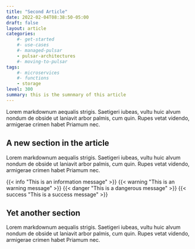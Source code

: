 ```yaml
---
title: "Second Article"
date: 2022-02-04T08:38:50-05:00
draft: false
layout: article
categories: 
    #- get-started
    #- use-cases
    #- managed-pulsar
    - pulsar-architectures
    #- moving-to-pulsar
tags:
    #- microservices
    #- functions
    - storage
level: 300
summary: this is the sumnmary of this article
---
```


Lorem markdownum aequalis strigis. Saetigeri iubeas, vultu huic alvum nondum
de obside ut laniavit arbor palmis, cum quin. Rupes vetat videndo, armigerae
crimen habet Priamum nec.

## A new section in the article

Lorem markdownum aequalis strigis. Saetigeri iubeas, vultu huic alvum nondum
de obside ut laniavit arbor palmis, cum quin. Rupes vetat videndo, armigerae
crimen habet Priamum nec.

{{< info "This is an information message" >}}
{{< warning "This is an warning message" >}}
{{< danger "This is a dangerous message" >}}
{{< success "This is a success message" >}}

## Yet another section

Lorem markdownum aequalis strigis. Saetigeri iubeas, vultu huic alvum nondum
de obside ut laniavit arbor palmis, cum quin. Rupes vetat videndo, armigerae
crimen habet Priamum nec.
